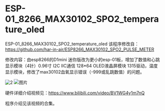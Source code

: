 # ESP-01_8266_MAX30102_SPO2_temperature_oled
ESP-01_8266_MAX30102_SPO2_temperature_oled
该程序修改自：https://github.com/har-in-air/ESP8266_MAX30102_SPO2_PULSE_METER


修改内容：由esp8266的D1mini 迷你版改为更小的esp-01板，增加了数值和心跳显示模块（4针）0.96寸 I2C IIC通信 128*64 OLED液晶屏模块 1315驱动，温度显示模块，修改了max30102血氧显示错误（-999或乱跳数值）的问题。



![2](https://user-images.githubusercontent.com/11606933/210203050-948deb9a-0422-47b1-abba-416a53980955.jpg)
![图片](https://user-images.githubusercontent.com/11606933/210209646-b060d430-0845-45ed-9b6f-13f298137583.png)

硬件详细介绍视频见：https://www.bilibili.com/video/BV1WG4y1m7nQ




程序介绍见该视频的合集。
